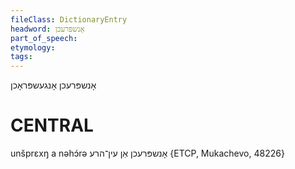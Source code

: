 ```yaml
---
fileClass: DictionaryEntry
headword: אָנשפּרעכן
part_of_speech: 
etymology: 
tags: 
---
```

אָנשפּרעכן
אָנגעשפּראָכן

CENTRAL
========

unšprɛxŋ a nəhɔ́rə אָנשפּרעכן אַן עין־הרע {ETCP, Mukachevo, 48226}
